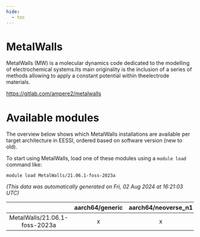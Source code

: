 ```yaml
---
hide:
  - toc
---
```


MetalWalls
==========


MetalWalls (MW) is a molecular dynamics code dedicated to the modelling of electrochemical systems.Its main originality is the inclusion of a series of methods allowing to apply a constant potential within theelectrode materials.

https://gitlab.com/ampere2/metalwalls
# Available modules


The overview below shows which MetalWalls installations are available per target architecture in EESSI, ordered based on software version (new to old).

To start using MetalWalls, load one of these modules using a `module load` command like:

```shell
module load MetalWalls/21.06.1-foss-2023a
```

*(This data was automatically generated on Fri, 02 Aug 2024 at 16:21:03 UTC)*  

| |aarch64/generic|aarch64/neoverse_n1|aarch64/neoverse_v1|x86_64/generic|x86_64/amd/zen2|x86_64/amd/zen3|x86_64/amd/zen4|x86_64/intel/haswell|x86_64/intel/skylake_avx512|
| :---: | :---: | :---: | :---: | :---: | :---: | :---: | :---: | :---: | :---: |
|MetalWalls/21.06.1-foss-2023a|x|x|x|x|x|x|x|x|x|

